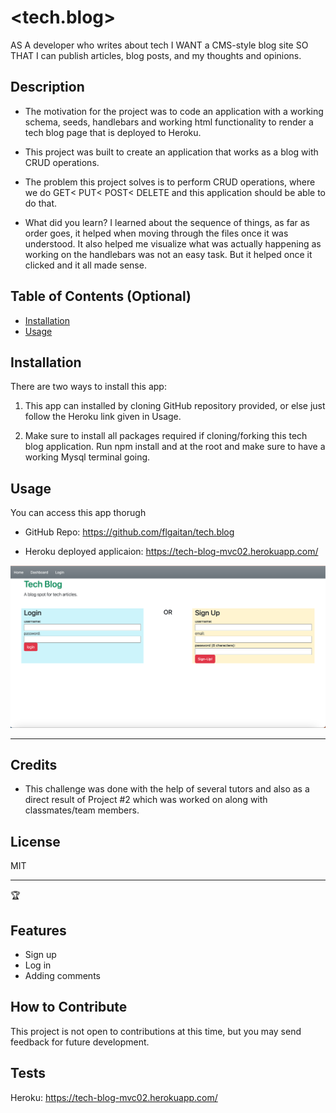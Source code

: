 # <tech.blog>

AS A developer who writes about tech
I WANT a CMS-style blog site
SO THAT I can publish articles, blog posts, and my thoughts and opinions.

## Description

- The motivation for the project was to code an application with a working schema, seeds, handlebars and working html functionality to render a tech blog page that is deployed to Heroku.

- This project was built to create an application that works as a blog with CRUD operations.

- The problem this project solves is to perform CRUD operations, where we do GET< PUT< POST< DELETE and this application should be able to do that.

- What did you learn?
I learned about the sequence of things, as far as order goes, it helped when moving through the files once it was understood. It also helped me visualize what was actually happening as working on the handlebars was not an easy task. But it helped once it clicked and it all made sense.

## Table of Contents (Optional)

- [Installation](#installation)
- [Usage](#usage)


## Installation
There are two ways to install this app:
1. This app can installed by cloning GitHub repository provided, or else just follow the Heroku link given in Usage.

2. Make sure to install all packages required if cloning/forking this tech blog application. Run npm install and at the root and make sure to have a working Mysql terminal going.

## Usage

You can access this app thorugh

- GitHub Repo: 
https://github.com/flgaitan/tech.blog

- Heroku deployed applicaion:
https://tech-blog-mvc02.herokuapp.com/



![alt text](./public/img/tech.blog%20Screenshot.png)

---
## Credits
- This challenge was done with the help of several tutors
and also as a direct result of Project #2 which was worked on along with classmates/team members.



## License
MIT

---

🏆 
## Features
- Sign up
- Log in 
- Adding comments

## How to Contribute
This project is not open to contributions at this time, but you may send feedback for future development.

## Tests
Heroku: https://tech-blog-mvc02.herokuapp.com/


